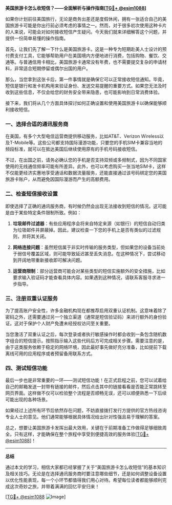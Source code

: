 **美国旅游卡怎么收短信？——全面解析与操作指南[[TG💪+ @esim1088](https://t.me/s/esim1088)]**

如果你计划前往美国旅行，无论是商务出差还是度假休闲，拥有一张适合自己的美国旅游卡可能是你出行前必须考虑的事情之一。然而，对于很多初次使用这种卡片的人来说，可能会对如何接收短信产生疑问。今天我们就来详细解答这个问题，并提供一份简单易懂的操作指南。

首先，让我们先了解一下什么是美国旅游卡。这是一种专为短期赴美人士设计的预付费支付工具，它能够帮助用户在美国境内方便地进行消费，包括购物、餐饮、交通等。与普通信用卡相比，美国旅游卡通常没有年费，也不需要提交复杂的申请材料，非常适合短期停留或偶尔出国的用户。

那么，当您拿到这张卡后，第一件事情就是确保它可以正常接收短信通知。毕竟，短信是银行和发卡机构用来验证身份、发送交易提醒的重要方式。如果您无法及时收到这些信息，不仅会给您的财务安全带来隐患，也可能影响到日常消费体验。

接下来，我们将从几个方面具体探讨如何正确设置和使用美国旅游卡以确保能够顺利接收短信。

### 一、选择合适的通讯服务商

在美国，有多个大型电信运营商提供移动服务，比如AT&T、Verizon Wireless以及T-Mobile等。这些公司都支持国际漫游功能，只要您的手机SIM卡兼容当地的频段标准，就可以在抵达美国后继续使用原有的手机号码接收短信。

不过，在出国之前，请务必确认您的手机是否支持双频或多频制式，因为不同国家使用的无线通信频率可能有所差异。此外，也可以考虑购买一张当地SIM卡，这样不仅能更经济实惠地享受通话和数据流量服务，还能直接通过该号码绑定您的美国旅游卡账户，从而避免因国际漫游而产生的高额费用。

### 二、检查短信接收设置

即使选择了正确的通讯服务商，有时候仍然会出现无法接收到短信的情况。这可能是由于某些特定条件限制所致。例如：

1. **垃圾邮件过滤器**：有些应用程序会将来自特定来源（如银行）的短信自动归类为垃圾邮件并屏蔽掉。因此，建议检查一下您的手机上是否有类似的过滤规则，并将其关闭。
   
2. **网络连接问题**：虽然短信属于非实时传输的服务类型，但如果您的设备当前处于弱信号覆盖区域，则可能导致延迟甚至丢失消息。在这种情况下，尝试移动到开阔地带重新接收即可解决问题。
    
3. **运营商限制**：部分运营商可能会对某些类型的短信实施额外的安全措施，比如要求输入验证码才能查看具体内容。如果遇到这种情况，请联系客服寻求进一步指导。

### 三、注册双重认证服务

为了提高账户安全性，许多金融机构现在都推荐启用双重认证机制。这意味着除了密码之外，还需要通过另一个独立渠道（通常是短信验证码）来进行额外的身份验证。这对于保护个人财产免遭未经授权访问至关重要。

当您激活了双重认证之后，每次登录或者执行敏感操作时都会收到一条包含随机数字组合的短信提示。按照指示输入这些代码后方可完成相关步骤。需要注意的是，由于这类服务依赖于稳定的网络环境，因此最好事先做好充分准备，比如提前下载离线可用的应用程序或者预留备用联系方式。

### 四、测试短信功能

最后一步也是非常重要的一环——测试短信功能！在正式启程之前，您可以试着给自己的邮箱发送一封带有链接的邮件，然后点击其中的链接看看是否能正常跳转至网页界面。这样做不仅可以检验整个流程是否顺畅无误，还可以顺便熟悉一下后续可能出现的各种场景。

如果经过上述所有环节后依然存在问题，不妨直接拨打发行方提供的官方热线咨询专业人士的意见。他们通常能够根据具体情况给出针对性强且易于理解的答案。

总之，想要让美国旅游卡发挥出最大效用，关键在于前期准备工作做得足够细致周全。只有这样，才能确保在整个旅程中享受到便捷高效的服务体验[[TG💪+ @esim1088](https://t.me/s/esim1088)]！

---

**总结**

通过本文的学习，相信大家都已经掌握了关于“美国旅游卡怎么收短信”的基本知识及相关技巧。无论是在选择通讯服务商时要注意哪些细节，还是如何调整设备设置以优化性能表现，每一个小环节都值得我们用心对待。希望每位读者都能够顺利完成这次奇妙之旅，并带着满满的回忆平安归来！

[[TG💪+ @esim1088](https://t.me/s/esim1088) ![Image](https://i.postimg.cc/4NQfJmqS/Snipaste-2025-05-13-00-14-12.png)]